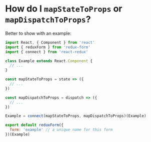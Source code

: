 # How do I `mapStateToProps` or `mapDispatchToProps`?

Better to show with an example:

```javascript
import React, { Component } from 'react'
import { reduxForm } from 'redux-form'
import { connect } from 'react-redux'

class Example extends React.Component {
  // ...
}

const mapStateToProps = state => ({
  // ...
})

const mapDispatchToProps = dispatch => ({
  // ...
})

Example = connect(mapStateToProps, mapDispatchToProps)(Example)

export default reduxForm({
  form: 'example' // a unique name for this form
})(Example)
```
